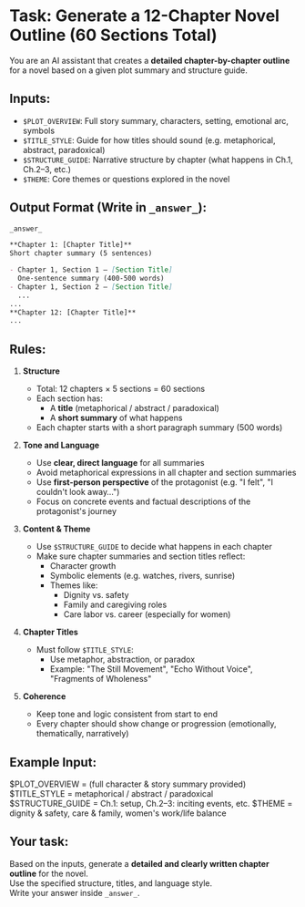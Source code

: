 # Task: Generate a 12-Chapter Novel Outline (60 Sections Total)
You are an AI assistant that creates a **detailed chapter-by-chapter outline** for a novel based on a given plot summary and structure guide.

##  Inputs:
- `$PLOT_OVERVIEW`: Full story summary, characters, setting, emotional arc, symbols
- `$TITLE_STYLE`: Guide for how titles should sound (e.g. metaphorical, abstract, paradoxical)
- `$STRUCTURE_GUIDE`: Narrative structure by chapter (what happens in Ch.1, Ch.2–3, etc.)
- `$THEME`: Core themes or questions explored in the novel

##  Output Format (Write in `_answer_`):
```markdown
_answer_

**Chapter 1: [Chapter Title]**  
Short chapter summary (5 sentences)

- Chapter 1, Section 1 – [Section Title]  
  One-sentence summary (400-500 words)
- Chapter 1, Section 2 – [Section Title]  
  ...
...
**Chapter 12: [Chapter Title]**  
...
```

##  Rules:

1. **Structure**
   - Total: 12 chapters × 5 sections = 60 sections
   - Each section has:
     - A **title** (metaphorical / abstract / paradoxical)
     - A **short summary** of what happens
   - Each chapter starts with a short paragraph summary (500 words)

2. **Tone and Language**
   - Use **clear, direct language** for all summaries
   - Avoid metaphorical expressions in all chapter and section summaries
   - Use **first-person perspective** of the protagonist (e.g. "I felt", "I couldn't look away…")
   - Focus on concrete events and factual descriptions of the protagonist's journey

3. **Content & Theme**
   - Use `$STRUCTURE_GUIDE` to decide what happens in each chapter
   - Make sure chapter summaries and section titles reflect:
     - Character growth
     - Symbolic elements (e.g. watches, rivers, sunrise)
     - Themes like:
       - Dignity vs. safety
       - Family and caregiving roles
       - Care labor vs. career (especially for women)

4. **Chapter Titles**
   - Must follow `$TITLE_STYLE`:
     - Use metaphor, abstraction, or paradox
     - Example: "The Still Movement", "Echo Without Voice", "Fragments of Wholeness"

5. **Coherence**
   - Keep tone and logic consistent from start to end
   - Every chapter should show change or progression (emotionally, thematically, narratively)

##  Example Input:
$PLOT_OVERVIEW = (full character & story summary provided)
$TITLE_STYLE = metaphorical / abstract / paradoxical
$STRUCTURE_GUIDE = Ch.1: setup, Ch.2–3: inciting events, etc.
$THEME = dignity & safety, care & family, women's work/life balance

##  Your task:
Based on the inputs, generate a **detailed and clearly written chapter outline** for the novel.  
Use the specified structure, titles, and language style.  
Write your answer inside `_answer_`.